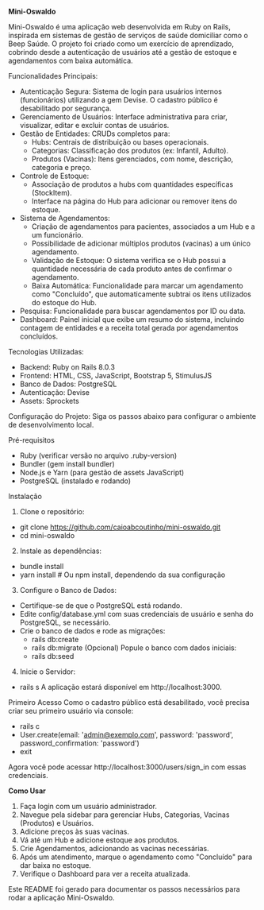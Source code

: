 **Mini-Oswaldo**

Mini-Oswaldo é uma aplicação web desenvolvida em Ruby on Rails, inspirada em sistemas de gestão de serviços de saúde domiciliar como o Beep Saúde. O projeto foi criado como um exercício de aprendizado, cobrindo desde a autenticação de usuários até a gestão de estoque e agendamentos com baixa automática.

Funcionalidades Principais:
- Autenticação Segura: Sistema de login para usuários internos (funcionários) utilizando a gem Devise. O cadastro público é desabilitado por segurança.
- Gerenciamento de Usuários: Interface administrativa para criar, visualizar, editar e excluir contas de usuários.
- Gestão de Entidades: CRUDs completos para:
  - Hubs: Centrais de distribuição ou bases operacionais.
  - Categorias: Classificação dos produtos (ex: Infantil, Adulto).
  - Produtos (Vacinas): Itens gerenciados, com nome, descrição, categoria e preço.
- Controle de Estoque:
  - Associação de produtos a hubs com quantidades específicas (StockItem).
  - Interface na página do Hub para adicionar ou remover itens do estoque.
- Sistema de Agendamentos:
  - Criação de agendamentos para pacientes, associados a um Hub e a um funcionário.
  - Possibilidade de adicionar múltiplos produtos (vacinas) a um único agendamento.
  - Validação de Estoque: O sistema verifica se o Hub possui a quantidade necessária de cada produto antes de confirmar o agendamento.
  - Baixa Automática: Funcionalidade para marcar um agendamento como "Concluído", que automaticamente subtrai os itens utilizados do estoque do Hub.
- Pesquisa: Funcionalidade para buscar agendamentos por ID ou data.
- Dashboard: Painel inicial que exibe um resumo do sistema, incluindo contagem de entidades e a receita total gerada por agendamentos concluídos.

Tecnologias Utilizadas:
- Backend: Ruby on Rails 8.0.3
- Frontend: HTML, CSS, JavaScript, Bootstrap 5, StimulusJS
- Banco de Dados: PostgreSQL
- Autenticação: Devise
- Assets: Sprockets

Configuração do Projeto:
Siga os passos abaixo para configurar o ambiente de desenvolvimento local.

Pré-requisitos
- Ruby (verificar versão no arquivo .ruby-version)
- Bundler (gem install bundler)
- Node.js e Yarn (para gestão de assets JavaScript)
- PostgreSQL (instalado e rodando)

Instalação
1. Clone o repositório:
  - git clone https://github.com/caioabcoutinho/mini-oswaldo.git
  - cd mini-oswaldo

2. Instale as dependências:
  - bundle install
  - yarn install # Ou npm install, dependendo da sua configuração

3. Configure o Banco de Dados:
- Certifique-se de que o PostgreSQL está rodando.
- Edite config/database.yml com suas credenciais de usuário e senha do PostgreSQL, se necessário.
- Crie o banco de dados e rode as migrações:
    - rails db:create
    - rails db:migrate
(Opcional) Popule o banco com dados iniciais:
    - rails db:seed

4. Inicie o Servidor:
  - rails s
A aplicação estará disponível em http://localhost:3000.

Primeiro Acesso
Como o cadastro público está desabilitado, você precisa criar seu primeiro usuário via console:
  - rails c
  - User.create(email: 'admin@exemplo.com', password: 'password', password_confirmation: 'password')
  - exit

Agora você pode acessar http://localhost:3000/users/sign_in com essas credenciais.


**Como Usar**
1. Faça login com um usuário administrador.
2. Navegue pela sidebar para gerenciar Hubs, Categorias, Vacinas (Produtos) e Usuários.
3. Adicione preços às suas vacinas.
4. Vá até um Hub e adicione estoque aos produtos.
5. Crie Agendamentos, adicionando as vacinas necessárias.
6. Após um atendimento, marque o agendamento como "Concluído" para dar baixa no estoque.
7. Verifique o Dashboard para ver a receita atualizada.

Este README foi gerado para documentar os passos necessários para rodar a aplicação Mini-Oswaldo.
